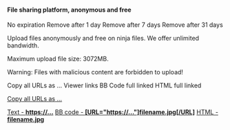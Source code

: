 #### File sharing platform, anonymous and free

No expiration Remove after 1 day Remove after 7 days Remove after 31 days 

Upload files anonymously and free on ninja files. We offer unlimited bandwidth.

Maximum upload file size: 3072MB.

Warning: Files with malicious content are forbidden to upload!

Copy all URLs as ... Viewer links BB Code full linked HTML full linked

[Copy all URLs as ...](#)

[Text - **https://...**](#) [BB code - **\[URL="https://..."\]filename.jpg\[/URL\]**](#) [HTML - **<a href="https://...">filename.jpg</a>**](#)
